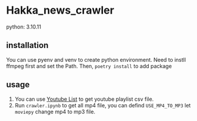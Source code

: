 # Hakka_news_crawler

python: 3.10.11

## installation

You can use pyenv and venv to create python environment.
Need to instll ffmpeg first and set the Path.
Then, `poetry install` to add package

## usage

1. You can use [Youtube List](https://jolantahuba.github.io/YT-Backup/) to get youtube playlist csv file.
2. Run `crawler.ipynb` to get all mp4 file, you can defind `USE_MP4_TO_MP3` let `moviepy` change mp4 to mp3 file.
